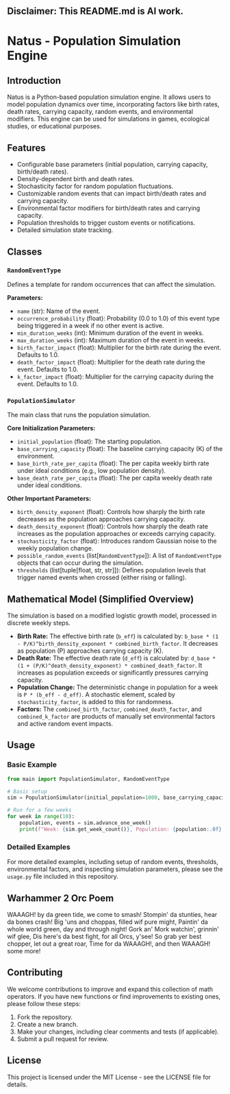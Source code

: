 ## Disclaimer: This README.md is AI work.


# Natus - Population Simulation Engine

## Introduction
Natus is a Python-based population simulation engine. It allows users to model population dynamics over time, incorporating factors like birth rates, death rates, carrying capacity, random events, and environmental modifiers. This engine can be used for simulations in games, ecological studies, or educational purposes.

## Features
*   Configurable base parameters (initial population, carrying capacity, birth/death rates).
*   Density-dependent birth and death rates.
*   Stochasticity factor for random population fluctuations.
*   Customizable random events that can impact birth/death rates and carrying capacity.
*   Environmental factor modifiers for birth/death rates and carrying capacity.
*   Population thresholds to trigger custom events or notifications.
*   Detailed simulation state tracking.

## Classes

### `RandomEventType`
Defines a template for random occurrences that can affect the simulation.

**Parameters:**
*   `name` (str): Name of the event.
*   `occurrence_probability` (float): Probability (0.0 to 1.0) of this event type being triggered in a week if no other event is active.
*   `min_duration_weeks` (int): Minimum duration of the event in weeks.
*   `max_duration_weeks` (int): Maximum duration of the event in weeks.
*   `birth_factor_impact` (float): Multiplier for the birth rate during the event. Defaults to 1.0.
*   `death_factor_impact` (float): Multiplier for the death rate during the event. Defaults to 1.0.
*   `k_factor_impact` (float): Multiplier for the carrying capacity during the event. Defaults to 1.0.

### `PopulationSimulator`
The main class that runs the population simulation.

**Core Initialization Parameters:**
*   `initial_population` (float): The starting population.
*   `base_carrying_capacity` (float): The baseline carrying capacity (K) of the environment.
*   `base_birth_rate_per_capita` (float): The per capita weekly birth rate under ideal conditions (e.g., low population density).
*   `base_death_rate_per_capita` (float): The per capita weekly death rate under ideal conditions.

**Other Important Parameters:**
*   `birth_density_exponent` (float): Controls how sharply the birth rate decreases as the population approaches carrying capacity.
*   `death_density_exponent` (float): Controls how sharply the death rate increases as the population approaches or exceeds carrying capacity.
*   `stochasticity_factor` (float): Introduces random Gaussian noise to the weekly population change.
*   `possible_random_events` (list[`RandomEventType`]): A list of `RandomEventType` objects that can occur during the simulation.
*   `thresholds` (list[tuple[float, str, str]]): Defines population levels that trigger named events when crossed (either rising or falling).

## Mathematical Model (Simplified Overview)
The simulation is based on a modified logistic growth model, processed in discrete weekly steps.

*   **Birth Rate:** The effective birth rate (`b_eff`) is calculated by: `b_base * (1 - P/K)^birth_density_exponent * combined_birth_factor`. It decreases as population (P) approaches carrying capacity (K).
*   **Death Rate:** The effective death rate (`d_eff`) is calculated by: `d_base * (1 + (P/K)^death_density_exponent) * combined_death_factor`. It increases as population exceeds or significantly pressures carrying capacity.
*   **Population Change:** The deterministic change in population for a week is `P * (b_eff - d_eff)`. A stochastic element, scaled by `stochasticity_factor`, is added to this for randomness.
*   **Factors:** The `combined_birth_factor`, `combined_death_factor`, and `combined_k_factor` are products of manually set environmental factors and active random event impacts.

## Usage

### Basic Example
```python
from main import PopulationSimulator, RandomEventType

# Basic setup
sim = PopulationSimulator(initial_population=1000, base_carrying_capacity=5000)

# Run for a few weeks
for week in range(10):
    population, events = sim.advance_one_week()
    print(f"Week: {sim.get_week_count()}, Population: {population:.0f}, Events: {events}")
```

### Detailed Examples
For more detailed examples, including setup of random events, thresholds, environmental factors, and inspecting simulation parameters, please see the `usage.py` file included in this repository.

## Warhammer 2 Orc Poem
WAAAGH! by da green tide, we come to smash!
Stompin' da stunties, hear da bones crash!
Big 'uns and choppas, filled wif pure might,
Paintin' da whole world green, day and through night!
Gork an' Mork watchin', grinnin' wif glee,
Dis here's da best fight, for all Orcs, y'see!
So grab yer best chopper, let out a great roar,
Time for da WAAAGH!, and then WAAAGH! some more!

## Contributing
We welcome contributions to improve and expand this collection of math operators. If you have new functions or find improvements to existing ones, please follow these steps:

1.  Fork the repository.
2.  Create a new branch.
3.  Make your changes, including clear comments and tests (if applicable).
4.  Submit a pull request for review.

## License
This project is licensed under the MIT License - see the LICENSE file for details.

